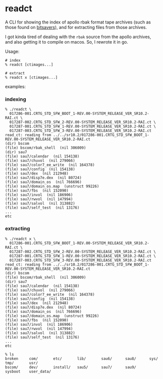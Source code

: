 # readct

A CLI for showing the index of apollo rbak format tape archives (such as those found on [bitsavers](http://bitsavers.org/bits/Apollo/SR10.4/)), and for extracting files from those archives.

I got kinda tired of dealing with the `rbak` source from the apollo archives, and also getting it to compile on macos.  So, I rewrote it in go.

Usage:

```
# index
% readct [ctimages...]

# extract
% readct x [ctimages...]
```

examples:

### indexing

```
% ./readct \
  017286-001.CRTG_STD_SFW_BOOT_1-REV.00-SYSTEM_RELEASE_VER_SR10.2-RAI.ct \
  017287-002.CRTG_STD_SFW_2-REV.00-SYSTEM_RELEASE_VER_SR10.2-RAI.ct \
  017287-001.CRTG_STD_SFW_1-REV.00-SYSTEM_RELEASE_VER_SR10.2-RAI.ct \
  017287-003.CRTG_STD_SFW_3-REV.00-SYSTEM_RELEASE_VER_SR10.2-RAI.ct
read_ct: reading from ../../sr10.2/017286-001.CRTG_STD_SFW_BOOT_1-REV.00-SYSTEM_RELEASE_VER_SR10.2-RAI.ct
(dir) bscom
(file) bscom/rbak_shell  (nil 306009)
(dir) sau7
(file) sau7/calendar  (nil 154138)
(file) sau7/chuvol  (nil 279066)
(file) sau7/color7_ee_write  (nil 164378)
(file) sau7/config  (nil 154138)
(file) sau7/dex  (nil 212948)
(file) sau7/disp7e.dex  (nil 80724)
(file) sau7/domain_os  (nil 766696)
(file) sau7/domain_os.map  (unstruct 99226)
(file) sau7/fbs  (nil 152090)
(file) sau7/invol  (nil 186906)
(file) sau7/rwvol  (nil 147994)
(file) sau7/salvol  (nil 313882)
(file) sau7/self_test  (nil 13176) 
...
etc
```

### extracting

```
% ./readct x \
  017286-001.CRTG_STD_SFW_BOOT_1-REV.00-SYSTEM_RELEASE_VER_SR10.2-RAI.ct \
  017287-002.CRTG_STD_SFW_2-REV.00-SYSTEM_RELEASE_VER_SR10.2-RAI.ct \
  017287-001.CRTG_STD_SFW_1-REV.00-SYSTEM_RELEASE_VER_SR10.2-RAI.ct \
  017287-003.CRTG_STD_SFW_3-REV.00-SYSTEM_RELEASE_VER_SR10.2-RAI.ct
read_ct: reading from ../../sr10.2/017286-001.CRTG_STD_SFW_BOOT_1-REV.00-SYSTEM_RELEASE_VER_SR10.2-RAI.ct
(dir) bscom
(file) bscom/rbak_shell  (nil 306009)
(dir) sau7
(file) sau7/calendar  (nil 154138)
(file) sau7/chuvol  (nil 279066)
(file) sau7/color7_ee_write  (nil 164378)
(file) sau7/config  (nil 154138)
(file) sau7/dex  (nil 212948)
(file) sau7/disp7e.dex  (nil 80724)
(file) sau7/domain_os  (nil 766696)
(file) sau7/domain_os.map  (unstruct 99226)
(file) sau7/fbs  (nil 152090)
(file) sau7/invol  (nil 186906)
(file) sau7/rwvol  (nil 147994)
(file) sau7/salvol  (nil 313882)
(file) sau7/self_test  (nil 13176) 
...
etc

% ls
broken     com/       etc/       lib/       sau6/      sau8/      sys/       tmp/       usr/
bscom/     dev/       install/   sau5/      sau7/      sau9/      sysboot    user_data/
```

